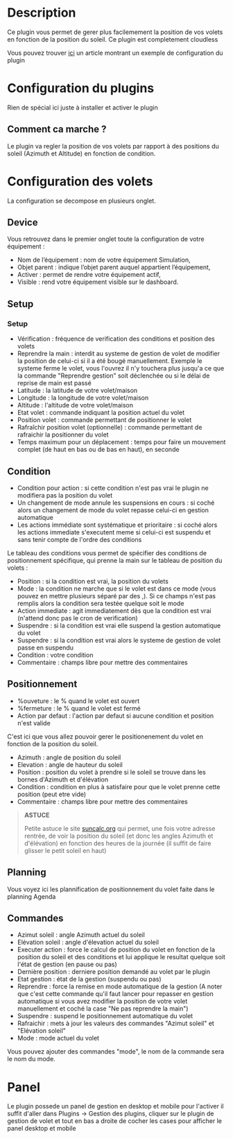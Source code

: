 # Description

Ce plugin vous permet de gerer plus facilemement la position de vos volets en fonction de la position du soleil. Ce plugin est completement cloudless

Vous pouvez trouver [ici](https://www.jeedom.com/blog/?p=4310) un article montrant un exemple de configuration du plugin

# Configuration du plugins

Rien de spécial ici juste à installer et activer le plugin

## Comment ca marche ?

Le plugin va regler la position de vos volets par rapport à des positions du soleil (Azimuth et Altitude) en fonction de condition.

# Configuration des volets

La configuration se decompose en plusieurs onglet.

## Device

Vous retrouvez dans le premier onglet toute la configuration de votre équipement :

- Nom de l’équipement : nom de votre équipement Simulation,
- Objet parent : indique l’objet parent auquel appartient l’équipement,
- Activer : permet de rendre votre équipement actif,
- Visible : rend votre équipement visible sur le dashboard.


## Setup

### Setup

- Vérification : fréquence de verification des conditions et position des volets
- Reprendre la main : interdit au systeme de gestion de volet de modifier la position de celui-ci si il a été bougé manuellement. Exemple le systeme ferme le volet, vous l'ouvrez il n'y touchera plus jusqu'a ce que la commande "Reprendre gestion" soit déclenchée ou si le délai de reprise de main est passé
- Latitude : la latitude de votre volet/maison
- Longitude : la longitude de votre volet/maison
- Altitude : l'altitude de votre volet/maison
- Etat volet : commande indiquant la position actuel du volet
- Position volet : commande permettant de positionner le volet
- Rafraîchir position volet (optionnelle) : commande permettant de rafraichir la positionner du volet
- Temps maximum pour un déplacement : temps pour faire un mouvement complet (de haut en bas ou de bas en haut), en seconde

## Condition

- Condition pour action : si cette condition n'est pas vrai le plugin ne modifiera pas la position du volet
- Un changement de mode annule les suspensions en cours : si coché alors un changement de mode du volet repasse celui-ci en gestion automatique
- Les actions immédiate sont systématique et prioritaire : si coché alors les actions immediate s'executent meme si celui-ci est suspendu et sans tenir compte de l'ordre des conditions


Le tableau des conditions vous permet de spécifier des conditions de positionnement spécifique, qui prenne la main sur le tableau de position du volets :
- Position : si la condition est vrai, la position du volets
- Mode : la condition ne marche que si le volet est dans ce mode (vous pouvez en mettre plusieurs séparé par des ,). Si ce champs n'est pas remplis alors la condition sera testée quelque soit le mode
- Action immediate : agit immediatement dès que la condition est vrai (n'attend donc pas le cron de verification)
- Suspendre : si la condition est vrai elle suspend la gestion automatique du volet
- Suspendre : si la condition est vrai alors le systeme de gestion de volet passe en suspendu
- Condition : votre condition
- Commentaire : champs libre pour mettre des commentaires

## Positionnement

- %ouveture : le % quand le volet est ouvert
- %fermeture : le % quand le volet est fermé
- Action par defaut : l'action par defaut si aucune condition et position n'est valide

C'est ici que vous allez pouvoir gerer le positionenement du volet en fonction de la position du soleil.

- Azimuth : angle de position du soleil
- Elevation : angle de hauteur du soleil
- Position : position du volet à prendre si le soleil se trouve dans les bornes d'Azimuth et d'élévation
- Condition : condition en plus à satisfaire pour que le volet prenne cette position (peut etre vide)
- Commentaire : champs libre pour mettre des commentaires

>**ASTUCE**
>
>Petite astuce le site [suncalc.org](https://www.suncalc.org) qui permet, une fois votre adresse rentrée, de voir la position du soleil (et donc les angles Azimuth et d'élévation) en fonction des heures de la journée (il suffit de faire glisser le petit soleil en haut)

## Planning

Vous voyez ici les plannification de positionnement du volet faite dans le planning Agenda

## Commandes

- Azimut soleil : angle Azimuth actuel du soleil
- Elévation soleil : angle d'élevation actuel du soleil
- Executer action : force le calcul de position du volet en fonction de la position du soleil et des conditions et lui applique le resultat quelque soit l\'état de gestion (en pause ou pas)
- Dernière position : derniere position demandé au volet par le plugin
- Etat gestion : état de la gestion (suspendu ou pas)
- Reprendre : force la remise en mode automatique de la gestion (A noter que c'est cette commande qu'il faut lancer pour repasser en gestion automatique si vous avez modifier la position de votre volet manuellement et coché la case "Ne pas reprendre la main")
- Suspendre : suspend le positionnement automatique du volet
- Rafraichir : mets à jour les valeurs des commandes "Azimut soleil" et "Elévation soleil"
- Mode : mode actuel du volet

Vous pouvez ajouter des commandes "mode", le nom de la commande sera le nom du mode.

# Panel

Le plugin possede un panel de gestion en desktop et mobile pour l'activer il suffit d'aller dans Plugins -> Gestion des plugins, cliquer sur le plugin de gestion de volet et tout en bas a droite de cocher les cases pour afficher le panel desktop et mobile
